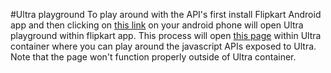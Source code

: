 #Ultra playground
To play around with the API's first install Flipkart Android app and then clicking on [this link](https://www.flipkart.com/ultra/?clientId=playground) on your android phone will open Ultra playground within flipkart app.
This process will open [this page](https://ultra-playground.herokuapp.com/) within Ultra container where you can play around the javascript APIs exposed to Ultra. Note that the page won't function properly outside of Ultra container.
